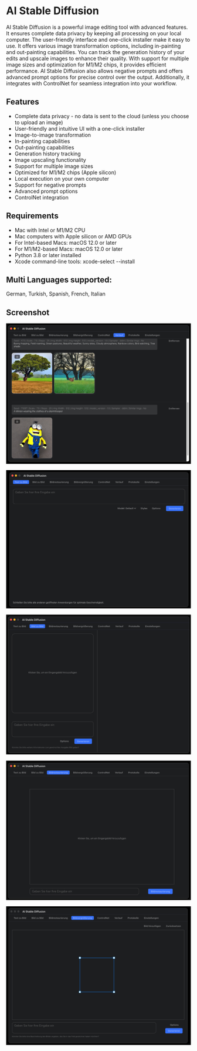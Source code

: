 # AI Stable Diffusion

AI Stable Diffusion is a powerful image editing tool with advanced features. It ensures complete data privacy by keeping all processing on your local computer. The user-friendly interface and one-click installer make it easy to use. It offers various image transformation options, including in-painting and out-painting capabilities. You can track the generation history of your edits and upscale images to enhance their quality. With support for multiple image sizes and optimization for M1/M2 chips, it provides efficient performance. AI Stable Diffusion also allows negative prompts and offers advanced prompt options for precise control over the output. Additionally, it integrates with ControlNet for seamless integration into your workflow.

## Features
* Complete data privacy - no data is sent to the cloud (unless you choose to upload an image)
* User-friendly and intuitive UI with a one-click installer
* Image-to-image transformation
* In-painting capabilities
* Out-painting capabilities
* Generation history tracking
* Image upscaling functionality
* Support for multiple image sizes
* Optimized for M1/M2 chips (Apple silicon)
* Local execution on your own computer
* Support for negative prompts
* Advanced prompt options
* ControlNet integration

## Requirements 
* Mac with Intel or M1/M2 CPU
* Mac computers with Apple silicon or AMD GPUs
* For Intel-based Macs: macOS 12.0 or later
* For M1/M2-based Macs: macOS 12.0 or later
* Python 3.8 or later installed
* Xcode command-line tools: xcode-select --install

## Multi Languages supported: 
German, Turkish, Spanish, French, Italian

## Screenshot
![image](history.png)

![image](text2text.png)

![image](img2img.png)

![image](in_painting.png)

![image](out_painting.png)

